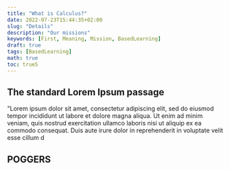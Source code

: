 ```yaml
---
title: "What is Calculus?"
date: 2022-07-23T15:44:35+02:00
slug: "Details"
description: "Our missions"
keywords: [First, Meaning, Mission, BasedLearning]
draft: true
tags: [BasedLearning]
math: true
toc: trueS
---
```



## The standard Lorem Ipsum passage

"Lorem ipsum dolor sit amet, consectetur adipiscing elit, sed do eiusmod tempor incididunt ut labore et dolore magna aliqua. Ut enim ad minim veniam, quis nostrud exercitation ullamco laboris nisi ut aliquip ex ea commodo consequat. Duis aute irure dolor in reprehenderit in voluptate velit esse cillum d
## POGGERS
